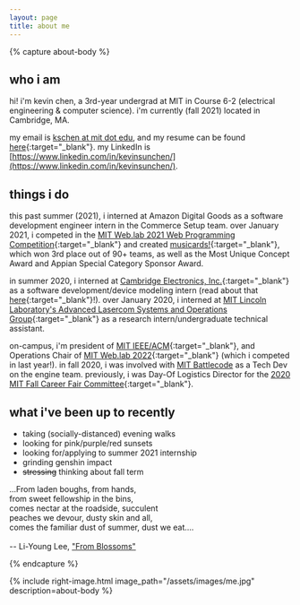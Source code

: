 ```yaml
---
layout: page
title: about me
---
```




{% capture about-body %}

who i am
--------

hi! i'm kevin chen, a 3rd-year undergrad at MIT in Course 6-2 (electrical engineering & computer science). i'm currently (fall 2021) located in Cambridge, MA.

my email is [kschen at mit dot edu](mailto:kschen@mit.edu), and my resume can be found [here](/resume/){:target="_blank"}. my LinkedIn is [https://www.linkedin.com/in/kevinsunchen/](https://www.linkedin.com/in/kevinsunchen/).

things i do
-----------

this past summer (2021), i interned at Amazon Digital Goods as a software development engineer intern in the Commerce Setup team. over January 2021, i competed in the [MIT Web.lab 2021 Web Programming Competition](https://weblab.mit.edu/winners/#:~:text=3rd%20Place-,musicards,-by%20Kevin%20Chen){:target="_blank"} and created [musicards!](https://musicards-mit.herokuapp.com/){:target="_blank"}, which won 3rd place out of 90+ teams, as well as the Most Unique Concept Award and Appian Special Category Sponsor Award.

in summer 2020, i interned at [Cambridge Electronics, Inc.](http://www.gantechnology.com/){:target="_blank"} as a software development/device modeling intern (read about that [here](/2020/08/28/summer-internship-cei2020/){:target="_blank"}!). over January 2020, i interned at [MIT Lincoln Laboratory's Advanced Lasercom Systems and Operations Group](https://www.ll.mit.edu/r-d/communication-systems/advanced-lasercom-systems-and-operations){:target="_blank"} as a research intern/undergraduate technical assistant.

on-campus, i'm president of [MIT IEEE/ACM](http://ieeeacm.mit.edu/){:target="_blank"}, and Operations Chair of [MIT Web.lab 2022](https://weblab.mit.edu/){:target="_blank"} (which i competed in last year!). in fall 2020, i was involved with [MIT Battlecode](https://battlecode.org/) as a Tech Dev on the engine team. previously, i was Day-Of Logistics Director for the [2020 MIT Fall Career Fair Committee](https://career-fair.mit.edu/){:target="_blank"}.


what i've been up to recently
-----------------------------

* taking (socially-distanced) evening walks
* looking for pink/purple/red sunsets
* looking for/applying to summer 2021 internship
* grinding genshin impact
* <del>stressing</del> thinking about fall term


<p class="message">
...From laden boughs, from hands,<br>
from sweet fellowship in the bins,<br>
comes nectar at the roadside, succulent<br>
peaches we devour, dusty skin and all,<br>
comes the familiar dust of summer, dust we eat....<br><br>
-- Li-Young Lee, <a href="https://www.poetryfoundation.org/poems/43012/from-blossoms" target="_blank">"From Blossoms"</a>
</p>
{% endcapture %}

{% include right-image.html image_path="/assets/images/me.jpg" description=about-body %}

